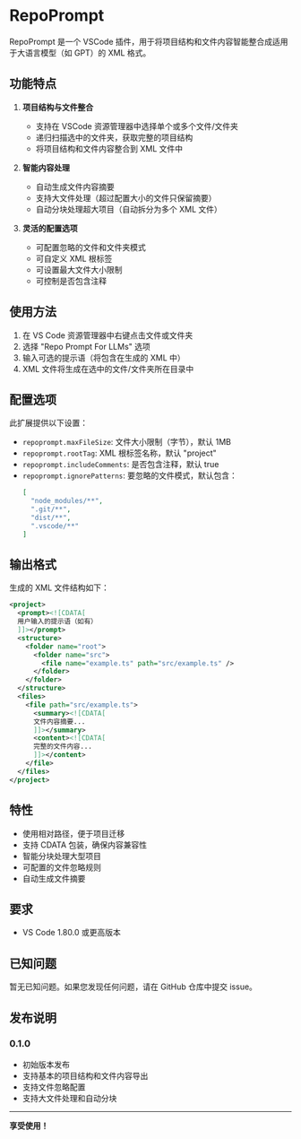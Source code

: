 # RepoPrompt

RepoPrompt 是一个 VSCode 插件，用于将项目结构和文件内容智能整合成适用于大语言模型（如 GPT）的 XML 格式。

## 功能特点

1. **项目结构与文件整合**
   - 支持在 VSCode 资源管理器中选择单个或多个文件/文件夹
   - 递归扫描选中的文件夹，获取完整的项目结构
   - 将项目结构和文件内容整合到 XML 文件中

2. **智能内容处理**
   - 自动生成文件内容摘要
   - 支持大文件处理（超过配置大小的文件只保留摘要）
   - 自动分块处理超大项目（自动拆分为多个 XML 文件）

3. **灵活的配置选项**
   - 可配置忽略的文件和文件夹模式
   - 可自定义 XML 根标签
   - 可设置最大文件大小限制
   - 可控制是否包含注释

## 使用方法

1. 在 VS Code 资源管理器中右键点击文件或文件夹
2. 选择 "Repo Prompt For LLMs" 选项
3. 输入可选的提示语（将包含在生成的 XML 中）
4. XML 文件将生成在选中的文件/文件夹所在目录中

## 配置选项

此扩展提供以下设置：

* `repoprompt.maxFileSize`: 文件大小限制（字节），默认 1MB
* `repoprompt.rootTag`: XML 根标签名称，默认 "project"
* `repoprompt.includeComments`: 是否包含注释，默认 true
* `repoprompt.ignorePatterns`: 要忽略的文件模式，默认包含：
  ```json
  [
    "node_modules/**",
    ".git/**",
    "dist/**",
    ".vscode/**"
  ]
  ```

## 输出格式

生成的 XML 文件结构如下：

```xml
<project>
  <prompt><![CDATA[
  用户输入的提示语（如有）
  ]]></prompt>
  <structure>
    <folder name="root">
      <folder name="src">
        <file name="example.ts" path="src/example.ts" />
      </folder>
    </folder>
  </structure>
  <files>
    <file path="src/example.ts">
      <summary><![CDATA[
      文件内容摘要...
      ]]></summary>
      <content><![CDATA[
      完整的文件内容...
      ]]></content>
    </file>
  </files>
</project>
```

## 特性

- 使用相对路径，便于项目迁移
- 支持 CDATA 包装，确保内容兼容性
- 智能分块处理大型项目
- 可配置的文件忽略规则
- 自动生成文件摘要

## 要求

- VS Code 1.80.0 或更高版本

## 已知问题

暂无已知问题。如果您发现任何问题，请在 GitHub 仓库中提交 issue。

## 发布说明

### 0.1.0

- 初始版本发布
- 支持基本的项目结构和文件内容导出
- 支持文件忽略配置
- 支持大文件处理和自动分块

---

**享受使用！**
